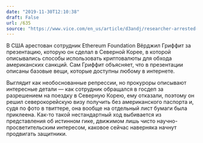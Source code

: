 ```yaml
---
date: "2019-11-30T12:10:38"
draft: False
url: /635
source: "https://www.vice.com/en_us/article/d3andj/researcher-arrested-for-allegedly-teaching-north-korea-about-ethereum"
---
```


В США арестован сотрудник Ethereum Foundation Вёрджил Гриффит за презентацию, которую он сделал в Северной Корее, в которой описывались способы использовать криптовалюты для обхода американских санкций. Сам Гриффит объясняет, что в презентации описаны базовые вещи, которые доступны любому в интернете.

Выглядит как необоснованные репрессии, но прокуроры описывают интересные детали — как сотрудник обращался в госдеп за разрешением на поездку в Северную Корею, ему отказали, поэтому он решил северокорейскую визу получить без американского паспорта и, судя по фото в твиттере, она вообще на отдельный лист бумаги была приклеена. Как-то такой нестандартный ход выбивается из представления об истинном гике, движимом лишь чисто научно-просветительским интересом, каковое сейчас наверняка начнут продвигать защитники.
